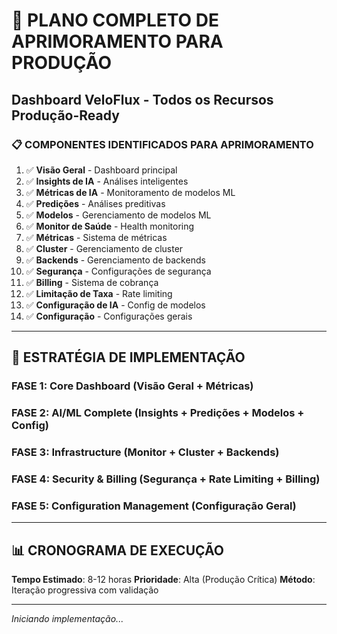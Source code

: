 # 🚀 PLANO COMPLETO DE APRIMORAMENTO PARA PRODUÇÃO
## Dashboard VeloFlux - Todos os Recursos Produção-Ready

### 📋 **COMPONENTES IDENTIFICADOS PARA APRIMORAMENTO**

1. ✅ **Visão Geral** - Dashboard principal
2. ✅ **Insights de IA** - Análises inteligentes
3. ✅ **Métricas de IA** - Monitoramento de modelos ML
4. ✅ **Predições** - Análises preditivas
5. ✅ **Modelos** - Gerenciamento de modelos ML
6. ✅ **Monitor de Saúde** - Health monitoring
7. ✅ **Métricas** - Sistema de métricas
8. ✅ **Cluster** - Gerenciamento de cluster
9. ✅ **Backends** - Gerenciamento de backends
10. ✅ **Segurança** - Configurações de segurança
11. ✅ **Billing** - Sistema de cobrança
12. ✅ **Limitação de Taxa** - Rate limiting
13. ✅ **Configuração de IA** - Config de modelos
14. ✅ **Configuração** - Configurações gerais

---

## 🎯 **ESTRATÉGIA DE IMPLEMENTAÇÃO**

### **FASE 1**: Core Dashboard (Visão Geral + Métricas)
### **FASE 2**: AI/ML Complete (Insights + Predições + Modelos + Config)
### **FASE 3**: Infrastructure (Monitor + Cluster + Backends)
### **FASE 4**: Security & Billing (Segurança + Rate Limiting + Billing)
### **FASE 5**: Configuration Management (Configuração Geral)

---

## 📊 **CRONOGRAMA DE EXECUÇÃO**

**Tempo Estimado**: 8-12 horas
**Prioridade**: Alta (Produção Crítica)
**Método**: Iteração progressiva com validação

---

*Iniciando implementação...*
